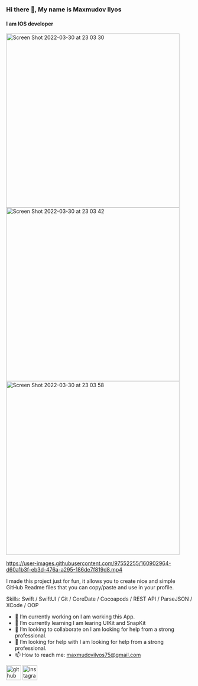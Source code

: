 ### Hi there 👋, My name is Maxmudov Ilyos
#### I am IOS developer

<img width="469" alt="Screen Shot 2022-03-30 at 23 03 30" src="https://user-images.githubusercontent.com/97552255/160901821-740cc1ec-cada-48bb-b191-cd024356bca6.png"><img width="469" alt="Screen Shot 2022-03-30 at 23 03 42" src="https://user-images.githubusercontent.com/97552255/160901845-535ff085-3aa9-4ad9-84ab-4f567652107f.png"><img width="469" alt="Screen Shot 2022-03-30 at 23 03 58" src="https://user-images.githubusercontent.com/97552255/160901901-04636ec2-e8b4-40e3-9ad0-9d4187b64cfc.png">


https://user-images.githubusercontent.com/97552255/160902964-d60a1b3f-eb3d-476a-a295-186de7f819d8.mp4


I made this project just for fun, it allows you to create nice and simple GitHub Readme files that you can copy/paste and use in your profile.

Skills: Swift / SwiftUI / Git / CoreDate / Cocoapods / REST API / ParseJSON / XCode / OOP

- 🔭 I’m currently working on I am working this App. 
- 🌱 I’m currently learning I am learing UIKit and SnapKit 
- 👯 I’m looking to collaborate on I am looking for help from a strong professional. 
- 🤔 I’m looking for help with I am looking for help from a strong professional. 
- 📫 How to reach me: maxmudovilyos75@gmail.com 


[<img src='https://cdn.jsdelivr.net/npm/simple-icons@3.0.1/icons/github.svg' alt='github' height='40'>](https://github.com/https://github.com/iMtRo)  [<img src='https://cdn.jsdelivr.net/npm/simple-icons@3.0.1/icons/instagram.svg' alt='instagram' height='40'>](https://www.instagram.com/https://www.instagram.com/maxmudov.ilyos.13//) 
